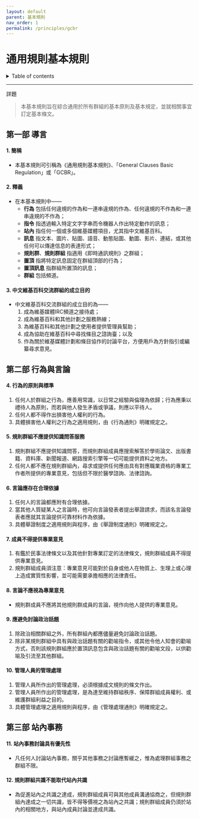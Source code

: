 ```yaml
---
layout: default
parent: 基本規則
nav_order: 1
permalink: /principles/gcbr
---
```


# 通用規則基本規則

<details close markdown="block">
  <summary>
    Table of contents
  </summary>
  {: .text-delta }
- TOC
{:toc}
</details>

---

詳題
> 本基本規則旨在綜合通用於所有群組的基本原則及基本規定，並就相關事宜訂定基本條文。

## 第一部 導言

#### 1. 簡稱

- 本基本規則可引稱為《通用規則基本規則》、「General Clauses Basic Regulation」或「GCBR」。

#### 2. 釋義

- 在本基本規則中——
  - **行為** 包括任何違規的作為和一連串違規的作為、任何違規的不作為和一連串違規的不作為；
  - **指令** 指透過輸入特定文字字串而令機器人作出特定動作的訊息；
  - **站內** 指任何一個或多個維基媒體項目，尤其指中文維基百科。
  - **訊息** 指文本、圖片、貼圖、語音、動態貼圖、動圖、影片、連結，或其他任何可以傳達信息的表達形式；
  - **規則群**、**規則群組** 指適用《即時通訊規則》之群組；
  - **置頂** 指將特定訊息固定在群組頂部的行為；
  - **置頂訊息** 指群組所置頂的訊息；
  - **群組** 包括頻道。

#### 3. 中文維基百科交流群組的成立目的

- 中文維基百科交流群組的成立目的為——
  1. 成為維基媒體IRC頻道之接待處；
  2. 成為維基百科和其他計劃之服務熱線；
  3. 為維基百科和其他計劃之使用者提供管理員幫助；
  4. 成為協助在維基百科中尋找條目之諮詢臺；以及
  5. 作為關於維基媒體計劃和條目協作的討論平台，方便用戶為方針指引或編纂尋求意見。

## 第二部 行為與言論

#### 4. 行為的原則與標準

1. 任何人於群組之行為，應善用常識，以日常之經驗與倫理為依歸；行為應秉以禮待人為原則，而若與他人發生矛盾或爭議，則應以平待人。
2. 任何人都不得作出損害他人權利的行為。
3. 具體損害他人權利之行為之適用規則，由《行為通則》明確規定之。

#### 5. 規則群組不應提供知識問答服務

1. 規則群組不應提供知識問答，而規則群組成員應搜索解答於學術論文、出版書籍、資料庫、新聞報道、網路搜索引擎等一切可能提供資料之地方。
2. 任何人都不應在規則群組內，尋求或提供任何應由具有對應職業資格的專業工作者所提供的專業意見，包括但不限於醫學諮詢、法律諮詢。

#### 6. 言論應存在合理依據

1. 任何人的言論都應附有合理依據。
2. 當其他人質疑某人之言論時，他可向言論發表者提出舉證請求，而該名言論發表者應就其言論提供可靠材料作為依據。
3. 具體舉證制度之適用規則與程序，由《舉證制度通則》明確規定之。

#### 7. 成員不得提供專業意見

1. 有鑑於民事法律條文以及其他針對專業訂定的法律條文，規則群組成員不得提供專業意見。
2. 規則群組成員須注意：專業意見可能對於自身或他人在物質上、生理上或心理上造成實質性影響，並可能需要承擔相應的法律責任。

#### 8. 言論不應視為專業意見

- 規則群成員不應將其他規則群成員的言論，視作向他人提供的專業意見。

#### 9. 應避免討論政治話題

1. 除政治相關群組之外，所有群組內都應儘量避免討論政治話題。
2. 除非某規則群組中具有與政治話題有關的勸喻指令，或其他令他人知會的勸喻方式，否則該規則群組應於置頂訊息包含與政治話題有關的勸喻文段，以供勸喻及引流至其他群組。

#### 10. 管理人員的管理處理

1. 管理人員所作出的管理處理，必須根據成文規則的條文作出。
2. 管理人員所作出的管理處理，是為達至維持群組秩序、保障群組成員權利、或維護群組利益之目的。
3. 具體管理處理之適用規則與程序，由《管理處理通則》明確規定之。

## 第三部 站內事務

#### 11. 站內事務討論具有優先性

- 凡任何人討論站內事務，關乎其他事務之討論應暫緩之，惟為處理群組事務之群組不限。

#### 12. 規則群組共識不能取代站內共識

- 為促進站內之共識之達成，規則群組成員可與其他成員溝通協商之，但規則群組內達成之一切共識，皆不得等價視之為站內之共識；規則群組成員仍須於站內的相關地方，與站內成員討論並達成共識。
